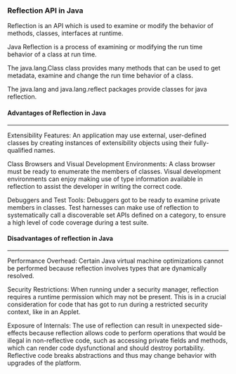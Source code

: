 <h3>Reflection API in Java</h3>

Reflection is an API which is used to examine or modify the behavior of methods, classes, interfaces at runtime.

Java Reflection is a process of examining or modifying the run time behavior of a class at run time.

The java.lang.Class class provides many methods that can be used to get metadata, examine and change the run time behavior of a class.

The java.lang and java.lang.reflect packages provide classes for java reflection.

<h4>Advantages of Reflection in Java</h4>
<hr/>

Extensibility Features: An application may use external, user-defined classes by creating instances of extensibility objects using their fully-qualified names.

Class Browsers and Visual Development Environments: A class browser must be ready to enumerate the members of classes. Visual development environments can enjoy making use of type information available in reflection to assist the developer in writing the correct code.

Debuggers and Test Tools: Debuggers got to be ready to examine private members in classes. Test harnesses can make use of reflection to systematically call a discoverable set APIs defined on a category, to ensure a high level of code coverage during a test suite.

<h4>Disadvantages of reflection in Java</h4>
<hr/>

Performance Overhead: Certain Java virtual machine optimizations cannot be performed because reflection involves types that are dynamically resolved.

Security Restrictions: When running under a security manager, reflection requires a runtime permission which may not be present. This is in a crucial consideration for code that has got to run during a restricted security context, like in an Applet.

Exposure of Internals: The use of reflection can result in unexpected side-effects because reflection allows code to perform operations that would be illegal in non-reflective code, such as accessing private fields and methods, which can render code dysfunctional and should destroy portability. Reflective code breaks abstractions and thus may change behavior with upgrades of the platform.


